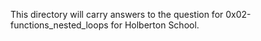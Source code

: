 This directory will carry answers to the question for 0x02-functions_nested_loops for Holberton School.
